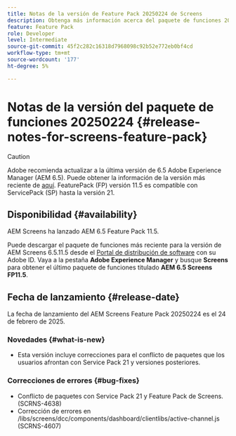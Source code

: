 ```yaml
---
title: Notas de la versión de Feature Pack 20250224 de Screens
description: Obtenga más información acerca del paquete de funciones 20250224 de AEM Screens lanzado el 24 de febrero de 2025.
feature: Feature Pack
role: Developer
level: Intermediate
source-git-commit: 45f2c282c16318d7968098c92b52e772eb0bf4cd
workflow-type: tm+mt
source-wordcount: '177'
ht-degree: 5%

---
```


# Notas de la versión del paquete de funciones 20250224 {#release-notes-for-screens-feature-pack}

>[!CAUTION]
>Adobe recomienda actualizar a la última versión de 6.5 Adobe Experience Manager (AEM 6.5). Puede obtener la información de la versión más reciente de [aquí](https://experienceleague.adobe.com/es/docs/experience-manager-65/content/release-notes/release-notes).
>FeaturePack (FP) versión 11.5 es compatible con ServicePack (SP) hasta la versión 21.


## Disponibilidad {#availability}

AEM Screens ha lanzado AEM 6.5 Feature Pack 11.5.

Puede descargar el paquete de funciones más reciente para la versión de AEM Screens 6.5.11.5 desde el [Portal de distribución de software](https://experience.adobe.com/#/downloads/content/software-distribution/es/aem.html) con su Adobe ID. Vaya a la pestaña **Adobe Experience Manager** y busque **Screens** para obtener el último paquete de funciones titulado **AEM 6.5 Screens FP11.5**.

## Fecha de lanzamiento {#release-date}

La fecha de lanzamiento del AEM Screens Feature Pack 20250224 es el 24 de febrero de 2025.

### Novedades {#what-is-new}

* Esta versión incluye correcciones para el conflicto de paquetes que los usuarios afrontan con Service Pack 21 y versiones posteriores.

### Correcciones de errores {#bug-fixes}

* Conflicto de paquetes con Service Pack 21 y Feature Pack de Screens. (SCRNS-4638)
* Corrección de errores en /libs/screens/dcc/components/dashboard/clientlibs/active-channel.js (SCRNS-4607)
